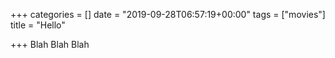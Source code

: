 +++
categories = []
date = "2019-09-28T06:57:19+00:00"
tags = ["movies"]
title = "Hello"

+++
Blah Blah Blah